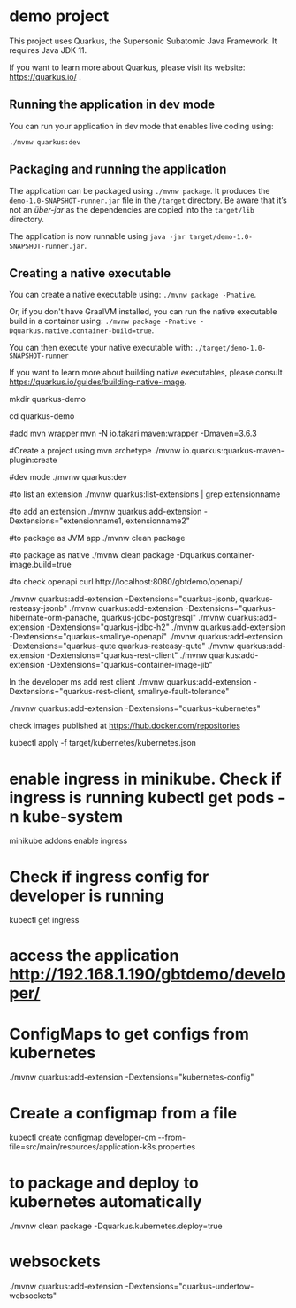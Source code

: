 # demo project

This project uses Quarkus, the Supersonic Subatomic Java Framework. It requires Java JDK 11. 

If you want to learn more about Quarkus, please visit its website: https://quarkus.io/ .

## Running the application in dev mode

You can run your application in dev mode that enables live coding using:
```
./mvnw quarkus:dev
```

## Packaging and running the application

The application can be packaged using `./mvnw package`.
It produces the `demo-1.0-SNAPSHOT-runner.jar` file in the `/target` directory.
Be aware that it’s not an _über-jar_ as the dependencies are copied into the `target/lib` directory.

The application is now runnable using `java -jar target/demo-1.0-SNAPSHOT-runner.jar`.

## Creating a native executable

You can create a native executable using: `./mvnw package -Pnative`.

Or, if you don't have GraalVM installed, you can run the native executable build in a container using: `./mvnw package -Pnative -Dquarkus.native.container-build=true`.

You can then execute your native executable with: `./target/demo-1.0-SNAPSHOT-runner`

If you want to learn more about building native executables, please consult https://quarkus.io/guides/building-native-image.


mkdir quarkus-demo


cd quarkus-demo

#add mvn wrapper
mvn -N io.takari:maven:wrapper -Dmaven=3.6.3

#Create a project using mvn archetype
./mvnw io.quarkus:quarkus-maven-plugin:create

#dev mode
./mvnw quarkus:dev

#to list an extension
./mvnw quarkus:list-extensions | grep extensionname

#to add an extension
./mvnw quarkus:add-extension -Dextensions="extensionname1, extensionname2"

#to package as JVM app
./mvnw clean package

#to package as native
./mvnw clean package -Dquarkus.container-image.build=true

#to check openapi
curl http://localhost:8080/gbtdemo/openapi/



./mvnw quarkus:add-extension -Dextensions="quarkus-jsonb, quarkus-resteasy-jsonb"
./mvnw quarkus:add-extension -Dextensions="quarkus-hibernate-orm-panache, quarkus-jdbc-postgresql"
./mvnw quarkus:add-extension -Dextensions="quarkus-jdbc-h2" 
./mvnw quarkus:add-extension -Dextensions="quarkus-smallrye-openapi"
./mvnw quarkus:add-extension -Dextensions="quarkus-qute quarkus-resteasy-qute"
./mvnw quarkus:add-extension -Dextensions="quarkus-rest-client"
./mvnw quarkus:add-extension -Dextensions="quarkus-container-image-jib"


In the developer ms add rest client
./mvnw quarkus:add-extension -Dextensions="quarkus-rest-client, smallrye-fault-tolerance"

./mvnw quarkus:add-extension -Dextensions="quarkus-kubernetes"

check images published at https://hub.docker.com/repositories


kubectl apply -f target/kubernetes/kubernetes.json


# enable ingress in minikube. Check if ingress is running kubectl get pods -n kube-system
minikube addons enable ingress

# Check if ingress config for developer is running
kubectl get ingress

# access the application http://192.168.1.190/gbtdemo/developer/

# ConfigMaps to get configs from kubernetes
./mvnw quarkus:add-extension -Dextensions="kubernetes-config"

# Create a configmap from a file 

kubectl create configmap developer-cm --from-file=src/main/resources/application-k8s.properties

# to package and deploy to kubernetes automatically 
./mvnw clean package -Dquarkus.kubernetes.deploy=true

# websockets

./mvnw quarkus:add-extension -Dextensions="quarkus-undertow-websockets"


